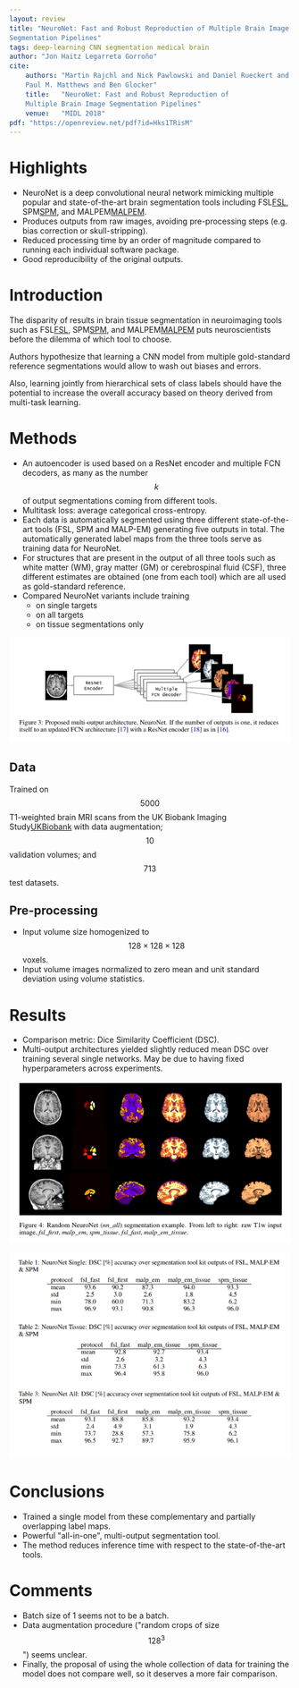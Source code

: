 ```yaml
---
layout: review
title: "NeuroNet: Fast and Robust Reproduction of Multiple Brain Image
Segmentation Pipelines"
tags: deep-learning CNN segmentation medical brain
author: "Jon Haitz Legarreta Gorroño"
cite:
    authors: "Martin Rajchl and Nick Pawlowski and Daniel Rueckert and
    Paul M. Matthews and Ben Glocker"
    title:   "NeuroNet: Fast and Robust Reproduction of
    Multiple Brain Image Segmentation Pipelines"
    venue:   "MIDL 2018"
pdf: "https://openreview.net/pdf?id=Hks1TRisM"
---
```



# Highlights

- NeuroNet is a deep convolutional neural network mimicking multiple popular
and state-of-the-art brain segmentation tools including FSL[FSL], SPM[SPM],
and MALPEM[MALPEM].
- Produces outputs from raw images, avoiding pre-processing steps (e.g. bias
correction or skull-stripping).
- Reduced processing time by an order of magnitude compared to running each
individual software package.
- Good reproducibility of the original outputs.


# Introduction

The disparity of results in brain tissue segmentation in neuroimaging tools
such as FSL[FSL], SPM[SPM], and MALPEM[MALPEM] puts neuroscientists before
the dilemma of which tool to choose.

Authors hypothesize that learning a CNN model from multiple gold-standard
reference segmentations would allow to wash out biases and errors.

Also, learning jointly from hierarchical sets of class labels should have the
potential to increase the overall accuracy based on theory derived from
multi-task learning.


# Methods

- An autoencoder is used based on a ResNet encoder and multiple FCN decoders,
as many as the number $$k$$ of output segmentations coming from different
tools.
- Multitask loss: average categorical cross-entropy.
- Each data is automatically segmented using three different state-of-the-art
tools (FSL, SPM and MALP-EM) generating five outputs in total. The
automatically generated label maps from the three tools serve as training data
for NeuroNet.
- For structures that are present in the output of all three tools such as
white matter (WM), gray matter (GM) or cerebrospinal fluid (CSF), three
different estimates are obtained (one from each tool) which are all used as
gold-standard reference.
- Compared NeuroNet variants include training
  - on single targets
  - on all targets
  - on tissue segmentations only

![](/deep-learning/images/NeuroNet/Architecture.png)


## Data

Trained on $$5000$$ T1-weighted brain MRI scans from the UK Biobank Imaging
Study[UKBiobank] with data augmentation; $$10$$ validation volumes; and
$$713$$ test datasets.

## Pre-processing

- Input volume size homogenized to $$128 \times 128 \times 128$$ voxels.
- Input volume images normalized to zero mean and unit standard deviation
using volume statistics.


# Results

- Comparison metric: Dice Similarity Coefficient (DSC).
- Multi-output architectures yielded slightly reduced mean DSC over
training several single networks. May be due to having fixed hyperparameters
across experiments.

![](/deep-learning/images/NeuroNet/Results_image.png)

![](/deep-learning/images/NeuroNet/Results_tables.png)

# Conclusions

- Trained a single model from these complementary and partially overlapping
label maps.
- Powerful "all-in-one", multi-output segmentation tool.
- The method reduces inference time with respect to the state-of-the-art tools.


# Comments
- Batch size of 1 seems not to be a batch.
- Data augmentation procedure ("random crops of size $$128^3$$") seems
unclear.
- Finally, the proposal of using the whole collection of data for training the
model does not compare well, so it deserves a more fair comparison.


[FSL]: https://fsl.fmrib.ox.ac.uk/fsl/fslwiki
[SPM]: https://www.fil.ion.ucl.ac.uk/spm/
[MALPEM]: https://biomedia.doc.ic.ac.uk/software/malp-em/
[UKBiobank]: https://www.ukbiobank.ac.uk/
